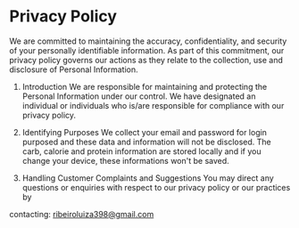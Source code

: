 # Privacy Policy

We are committed to maintaining the accuracy, confidentiality, and security of your personally identifiable information. As part of this commitment, our privacy policy governs our actions as they relate to the collection, use and disclosure of Personal Information.

1. Introduction
We are responsible for maintaining and protecting the Personal Information under our control. We have designated an individual or individuals who is/are responsible for compliance with our privacy policy.

2. Identifying Purposes
We collect your email and password for login purposed and these data and information will not be disclosed. The carb, calorie and protein information are stored locally and if you change your device, these informations won't be saved.

3. Handling Customer Complaints and Suggestions
You may direct any questions or enquiries with respect to our privacy policy or our practices by

contacting: ribeiroluiza398@gmail.com
